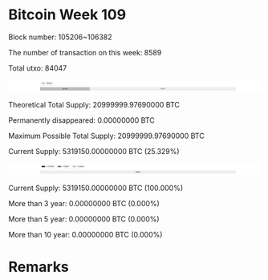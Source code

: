 # Bitcoin Week 109

Block number: 105206~106382

The number of transaction on this week: 8589

Total utxo: 84047

![](../images/mined_week109.png)

Theoretical Total Supply: 20999999.97690000 BTC

Permanently disappeared: 0.00000000 BTC

Maximum Possible Total Supply: 20999999.97690000 BTC

Current Supply: 5319150.00000000 BTC (25.329%)

![](../images/year_week109.png)


Current Supply: 5319150.00000000 BTC (100.000%)

More than 3 year: 0.00000000 BTC (0.000%)

More than 5 year: 0.00000000 BTC (0.000%)

More than 10 year: 0.00000000 BTC (0.000%)

# Remarks

